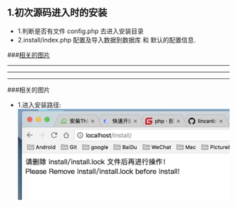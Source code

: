 ## 1.初次源码进入时的安装

* 1.判断是否有文件 config.php 去进入安装目录
* 2.install/index.php 配置及导入数据到数据库 和 默认的配置信息.


###[相关的图片](#related_pic)

***
***
***


###相关的图片<a name="related_pic"/>
* 1.进入安装路径:
![](/assets/ScreenShot2018-01-12_22.10.14.png)

